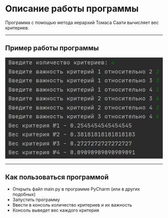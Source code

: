 # Описание работы программы
Программа с помощью метода иерархий Томаса Саати вычисляет вес критериев. 
___
## Пример работы программы
![](https://github.com/nstvn/Tomas/blob/main/foto.jpg?raw=true "Работа программы")
___
## Как пользоваться программой
- Открыть файл main.py в программе PyCharm (или в других подобных)
- Запустить программу 
- Ввести в консоль количество критериев и их важность
- Консоль выведет вес каждого критерия
